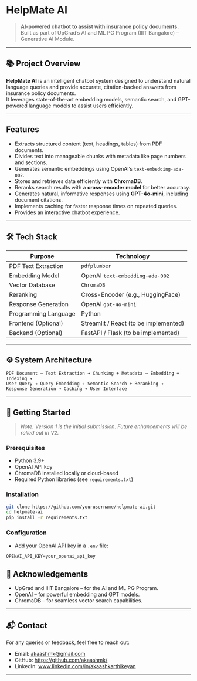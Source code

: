 # HelpMate AI

> **AI-powered chatbot to assist with insurance policy documents.**  
> Built as part of UpGrad’s AI and ML PG Program (IIIT Bangalore) – Generative AI Module.

---

## 📚 Project Overview

**HelpMate AI** is an intelligent chatbot system designed to understand natural language queries and provide accurate, citation-backed answers from insurance policy documents.  
It leverages state-of-the-art embedding models, semantic search, and GPT-powered language models to assist users efficiently.

---

## Features

- Extracts structured content (text, headings, tables) from PDF documents.
- Divides text into manageable chunks with metadata like page numbers and sections.
- Generates semantic embeddings using OpenAI’s `text-embedding-ada-002`.
- Stores and retrieves data efficiently with **ChromaDB**.
- Reranks search results with a **cross-encoder model** for better accuracy.
- Generates natural, informative responses using **GPT-4o-mini**, including document citations.
- Implements caching for faster response times on repeated queries.
- Provides an interactive chatbot experience.

---

## 🛠️ Tech Stack

| Purpose                  | Technology                           |
|---------------------------|--------------------------------------|
| PDF Text Extraction       | `pdfplumber`                        |
| Embedding Model           | OpenAI `text-embedding-ada-002`      |
| Vector Database           | `ChromaDB`                          |
| Reranking                 | Cross-Encoder (e.g., HuggingFace)    |
| Response Generation       | OpenAI `gpt-4o-mini`                 |
| Programming Language      | Python                              |
| Frontend (Optional)       | Streamlit / React (to be implemented) |
| Backend (Optional)        | FastAPI / Flask (to be implemented) |

---

## ⚙️ System Architecture

```
PDF Document ➔ Text Extraction ➔ Chunking + Metadata ➔ Embedding + Indexing ➔
User Query ➔ Query Embedding ➔ Semantic Search + Reranking ➔
Response Generation ➔ Caching ➔ User Interface
```

---

## 🚀 Getting Started

> *Note: Version 1 is the initial submission. Future enhancements will be rolled out in V2.*

### Prerequisites
- Python 3.9+
- OpenAI API key
- ChromaDB installed locally or cloud-based
- Required Python libraries (see `requirements.txt`)

### Installation

```bash
git clone https://github.com/yourusername/helpmate-ai.git
cd helpmate-ai
pip install -r requirements.txt
```

### Configuration
- Add your OpenAI API key in a `.env` file:

```plaintext
OPENAI_API_KEY=your_openai_api_key
```



## 📢 Acknowledgements

- UpGrad and IIIT Bangalore – for the AI and ML PG Program.
- OpenAI – for powerful embedding and GPT models.
- ChromaDB – for seamless vector search capabilities.

---

## 📬 Contact

For any queries or feedback, feel free to reach out:

- Email: akaashmk@gmail.com
- GitHub: https://github.com/akaashmk/
- LinkedIn: www.linkedin.com/in/akaashkarthikeyan

---
